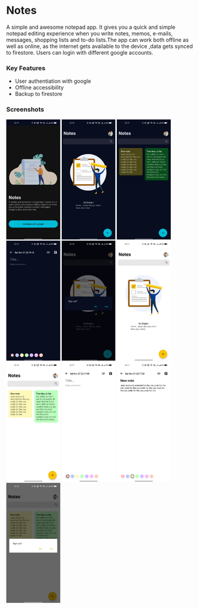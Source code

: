 # Notes
A simple and awesome notepad app. It gives you a quick and simple notepad editing experience when you write notes, memos, e-mails, messages, shopping lists and to-do lists.The app can work both offline as well as online, as the internet gets available to the device ,data gets synced to firestore. Users can login with different google accounts.

### Key Features
- User authentiation with google
- Offline accessibility
- Backup to firestore

### Screenshots
<div>
<img src="https://raw.githubusercontent.com/divyansh-dxn/Notes/master/assets/samples/sample5.jpeg" height="320"/>
<img src="https://raw.githubusercontent.com/divyansh-dxn/Notes/master/assets/samples/sample2.jpeg" height="320"/>
<img src="https://raw.githubusercontent.com/divyansh-dxn/Notes/master/assets/samples/sample4.jpeg" height="320"/>
<img src="https://raw.githubusercontent.com/divyansh-dxn/Notes/master/assets/samples/sample3.jpeg" height="320"/>
<img src="https://raw.githubusercontent.com/divyansh-dxn/Notes/master/assets/samples/sample1.jpeg" height="320"/>

<img src="https://raw.githubusercontent.com/divyansh-dxn/Notes/master/assets/samples/sample10.jpeg" height="320"/>
<img src="https://raw.githubusercontent.com/divyansh-dxn/Notes/master/assets/samples/sample7.jpeg" height="320"/>
<img src="https://raw.githubusercontent.com/divyansh-dxn/Notes/master/assets/samples/sample9.jpeg" height="320"/>
<img src="https://raw.githubusercontent.com/divyansh-dxn/Notes/master/assets/samples/sample8.jpeg" height="320"/>
<img src="https://raw.githubusercontent.com/divyansh-dxn/Notes/master/assets/samples/sample6.jpeg" height="320"/>

</div>
